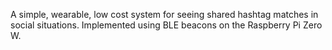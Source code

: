 A simple, wearable, low cost system for seeing shared hashtag matches in social situations. Implemented using BLE beacons on the Raspberry Pi Zero W.


